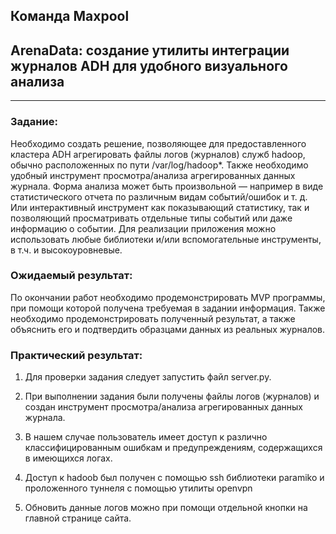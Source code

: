 ## Команда Maxpool

## ArenaData: создание утилиты интеграции журналов ADH для удобного визуального анализа

____

### Задание:

Необходимо создать решение, позволяющее для предоставленного кластера ADH агрегировать файлы логов (журналов) служб hadoop, обычно расположенных по пути /var/log/hadoop*. Также необходимо удобный инструмент просмотра/анализа агрегированных данных журнала. Форма анализа может быть произвольной — например в виде статистического отчета по различным видам событий/ошибок и т. д. Или интерактивный инструмент как показывающий статистику, так и позволяющий просматривать отдельные типы событий или даже информацию о событии. Для реализации приложения можно использовать любые библиотеки и/или вспомогательные инструменты, в т.ч. и высокоуровневые. 

### Ожидаемый результат:

По окончании работ необходимо продемонстрировать MVP программы,  при помощи которой получена требуемая в задании информация.  Также необходимо продемонстрировать полученный результат, а также объяснить его и подтвердить образцами данных из реальных журналов. 

### Практический результат:

1. Для проверки задания следует запустить файл server.py.

2. При выполнении задания были получены файлы логов (журналов) и создан инструмент просмотра/анализа агрегированных данных журнала.

3. В нашем случае пользователь имеет доступ к различно классифицированным ошибкам и предупреждениям, содержащихся в имеющихся логах.

4. Доступ к hadoob был получен с помощью ssh библиотеки paramiko и проложенного туннеля с помощью утилиты openvpn

5. Обновить данные логов можно при помощи отдельной кнопки на главной странице сайта.
